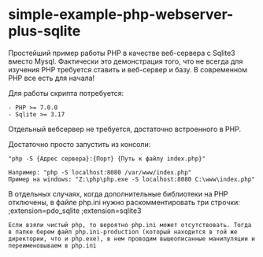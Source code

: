 # simple-example-php-webserver-plus-sqlite
Простейший пример работы PHP в качестве веб-сервера с Sqlite3 вместо Mysql. 
Фактически это демонстрация того, что не всегда для изучения PHP требуется ставить и веб-сервер и базу.
В современном PHP все есть для начала!

Для работы скрипта потребуется:

    - PHP >= 7.0.0
    - Sqlite >= 3.17
        
Отдельный вебсервер не требуется, достаточно встроенного в PHP.

Достаточно просто запустить из консоли:

    "php -S {Адрес сервера}:{Порт} {Путь к файлу index.php}"

    Например: "php -S localhost:8080 /var/www/index.php"
    Пример на windows: "Z:\php\php.exe -S localhost:8080 C:\www\index.php"
    
В отдельных случаях, когда дополнительные библиотеки на PHP отключены, в файле php.ini нужно раскомментировать три строчки:
    ;extension=pdo_sqlite
    ;extension=sqlite3
    
    Если взяли чистый php, то вероятно php.ini может отсутствовать. Тогда в папке берем файл php.ini-production (который находится в той же директории, что и php.exe), в нем проводим вышеописанные манипуляции и переименовываем в php.ini
